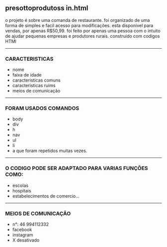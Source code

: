 ## presottoprodutoss in.html
o projeto é sobre uma comanda de restaurante.
foi organizado de uma forma de simples e facil acesso para modificações.
esta disponivel para vendas, por apenas R$50,99.
foi feito por apenas uma pessoa com o intuito de ajudar pequenas empresas e produtores rurais.
construido com codigos HTMl

---

### CARACTERISTICAS 
- nome
- faixa de idade
- caracteristicas comuns
- caracteristicas ruims
- meios de comunicação

---

### FORAM USADOS COMANDOS
- body
- div
-  h
- nav
- ul
- li
- a
que foram repetidos muitas vezes.

---

### O CODIGO PODE SER ADAPTADO PARA VARIAS FUNÇÕES COMO:
- escolas
- hospitais
- estabelecimentos de comercio...

---

### MEIOS DE COMUNICAÇÃO
- n°: 46 994112332
- facebook
- instagram
- X desativado
     






